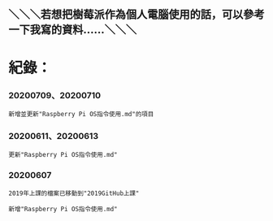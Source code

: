## ＼＼＼若想把樹莓派作為個人電腦使用的話，可以參考一下我寫的資料......＼＼＼
# 紀錄：
### 20200709、20200710
```
新增並更新"Raspberry Pi OS指令使用.md"的項目
```
### 20200611、20200613
```
更新"Raspberry Pi OS指令使用.md"
```
### 20200607 
```
2019年上課的檔案已移動到"2019GitHub上課"
```
```
新增"Raspberry Pi OS指令使用.md"
```
